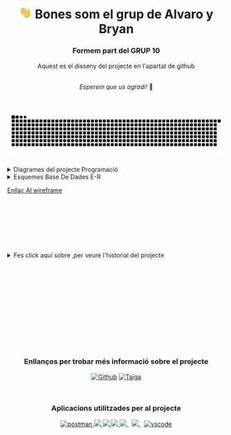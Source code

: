 <h1 align="center"><img src="https://raw.githubusercontent.com/ABSphreak/ABSphreak/master/gifs/Hi.gif" width="30px" /> Bones som el grup de Alvaro y Bryan</h1>
<h3 align="center">Formem part del GRUP 10</h3>

<div align="center">
Aquest es el disseny del projecte en l'apartat de github <br>
 <br>

<i>Esperem que us agradi!</i> 🚀
<br>
<br>
<br>
</div>

<p align = "center">
	<img src = "https://github.com/7oSkaaa/7oSkaaa/blob/output/github-contribution-grid-snake.svg?" alt = "Snake Game"/>
</p>

<div align="left">
<details>
<summary align="left">Diagrames del projecte Programació
</summary> <br> <br> 
 
  <strong>Diagrames casos d'ús</strong>

	    
  <div>
    <h3>Diagrama Usuari</h3>
    <a href="docs/diagrames/Diagrama_CU_Usuari.drawio.png">
      <img src="docs/diagrames/Diagrama_CU_Usuari.drawio.png" />
    </a>
  </div>  

<br><br>

  <div>
    <h3>Diagrama Tecnic</h3>
    <a href="docs/diagrames/Diagrama_CU_Tecnic.drawio.png">
      <img src="docs/diagrames/Diagrama_CU_Tecnic.drawio.png" />
    </a>
  </div>

<br><br>

  <div>
    <h3>Diagrama Administrador</h3>
    <a href="docs/diagrames/Diagrama_CU_Administrador.drawio.png" >
      <img src="docs/diagrames/Diagrama_CU_Administrador.drawio.png" />
    </a>
  </div>

</details>
</div>


<div>
<details>
<summary align="left">Esquemes Base De Dades E-R
</summary> <br> <br> 
  
<div>
  <h3>Diagrama Administrador</h3>
  <a href="docs/esquemes/Disseny_Inicial.drawio.png" >
      <img src="docs/esquemes/Disseny_Inicial.drawio.png" />
    </a>
</div>

<div>
  <h3>Diagrama Administrador</h3>
  <a href="docs/esquemes/Disseny_Model_E-R.drawio.png" >
      <img src="docs/esquemes/Disseny_Model_E-R.drawio.png" />
    </a>
</div>

</details>
</div>

  <a href="https://www.figma.com/design/PFRyiarCOdoHD00SgUn9Gq/WireFrame?node-id=0-1&t=uxsPoFSvvXVfqbmq-1">Enllaç Al wireframe</a>


<br>
<br>
<br>
<br>
<br>
<br>
<br>


<div>
<details>
<summary align="left">Fes click aquí sobre ,per veure l'historial del projecte
</summary> <br> <br> 

<strong>22/04/2025</strong> <br> 
<p>En aquest dia creem el Taiga i el grup en el repositori de github també creem el disseny de tot el github per tenir una bona presentacio dels diagrames</p>
<br> <br> 

 <strong>23/04/2025</strong> <br> 
<p> Vam crear els diagrames de casos d'us i els vaig pujar al github i començem l'esquema de pantalles (wireframe) </p> <br> <br>

 <strong>24/04/2025</strong> <br> 
<p> Treballem el el model E-R y conceptual de la base de dades del usuaris tècnics,administrador acabem l'esquema de pantalles de les incidències </p> <br> <br>


 <strong>25/04/2025</strong> <br> 
<p> Convertim el model E-Rconceptual de la base de dades a model Relacional (Creació de taules a la base de dades) i planifiquem el Sprint 1 que farem la setmana vinent</p> <br> <br>


</details>
</div>

<br>
<br>
<br>
<br>
<br>
<br>
<br>
<br>
<br>
<br>
<br>
<br>

<div align="center">
<h3>Enllanços per trobar més informació sobre el projecte</h3>
<p>
<a href="https://github.com/inspedralbes/projecte-1daw-24-25-daw1pj-PataPim" target="_blank"><img alt="Github" src="https://img.shields.io/badge/GitHub-%2312100E.svg?&style=for-the-badge&logo=Github&logoColor=white" width='100' height='30' /></a> 
<a href="https://tree.taiga.io/project/bryanruzafagon-daw1pj10/backlog" target="_blank"><img alt="Taiga" src="https://docs.taiga.io/imgs/logo.png"  width='100' height='30'  /></a> 
</p>
</div>

<br>

<div align="center">
<h3>Aplicacions utilitzades per al projecte </h3> 

<a href="https://www.php.net/" target="_blank"> <img src="https://www.vectorlogo.zone/logos/php/php-icon.svg" alt="postman" width="45" height="45"/> </a> 
    <a href="https://www.w3.org/html/" target="_blank"> <img src="https://img.icons8.com/color/48/000000/html-5.png"/> </a> 
    <a href="https://www.w3schools.com/css/" target="_blank"> <img src="https://img.icons8.com/color/48/000000/css3.png"/> </a> 
    <a href="https://developer.mozilla.org/en-US/docs/Web/JavaScript" target="_blank"> <img src="https://img.icons8.com/color/48/000000/javascript.png"/> </a> 
    <a style="padding-right:8px;" href="https://www.mysql.com/" target="_blank"> <img src="https://img.icons8.com/fluent/50/000000/mysql-logo.png"/> </a>
    <a style="padding-right:8px;" href="https://nodejs.org" target="_blank"> <img src="https://img.icons8.com/color/48/000000/nodejs.png"/> </a> 
       <a href="https://code.visualstudio.com/" target="_blank"> <img src="https://www.vectorlogo.zone/logos/visualstudio_code/visualstudio_code-icon.svg" alt="vscode" width="45" height="45"/> </a>

</div>
